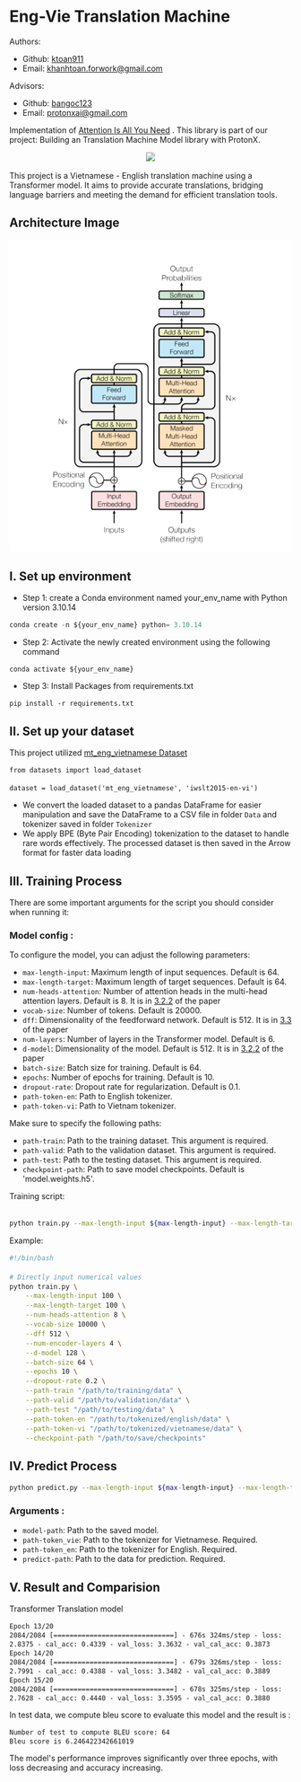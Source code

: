 # Eng-Vie Translation Machine
Authors:
- Github: [ktoan911](https://github.com/ktoan911) 
- Email: khanhtoan.forwork@gmail.com 

Advisors:
- Github: [bangoc123](https://github.com/bangoc123) 
- Email: protonxai@gmail.com



Implementation of [Attention Is All You Need](https://arxiv.org/pdf/1706.03762.pdf) . This
library is part of our project: Building an Translation Machine Model library with ProtonX.

<p align="center">
    <img src='https://storage.googleapis.com/protonx-cloud-storage/transformer/protonx-transf.png' width=200 class="center">
</p>

This project is a Vietnamese - English translation machine using a Transformer model. It aims to provide accurate translations, bridging language barriers and meeting the demand for efficient translation tools.

## Architecture Image 

![image](assets/model_architect.png)


## I.  Set up environment
- Step 1: create a Conda environment named your_env_name with Python version  3.10.14

```python
conda create -n ${your_env_name} python= 3.10.14
```

- Step 2: Activate the newly created environment using the following command
```
conda activate ${your_env_name}
```

- Step 3: Install Packages from requirements.txt

```
pip install -r requirements.txt
``` 

## II.  Set up your dataset

This project utilized [mt_eng_vietnamese Dataset](https://huggingface.co/datasets/mt_eng_vietnamese/viewer/iwslt2015-en-vi/train?p=1)
```
from datasets import load_dataset

dataset = load_dataset('mt_eng_vietnamese', 'iwslt2015-en-vi')
```
- We convert the loaded dataset to a pandas DataFrame for easier manipulation and save the DataFrame to a CSV file in folder `Data` and tokenizer saved in folder `Tokenizer`
- We apply BPE (Byte Pair Encoding) tokenization to the dataset to handle rare words effectively. The processed dataset is then saved in the Arrow format for faster data loading


## III. Training Process

There are some important arguments for the script you should consider when running it:

### Model config : 
To configure the model, you can adjust the following parameters:

- `max-length-input`: Maximum length of input sequences. Default is 64.
- `max-length-target`: Maximum length of target sequences. Default is 64.
- `num-heads-attention`: Number of attention heads in the multi-head attention layers. Default is 8. It is in [3.2.2](https://arxiv.org/pdf/1706.03762.pdf) of the paper
- `vocab-size`: Number of tokens. Default is 20000.
- `dff`: Dimensionality of the feedforward network. Default is 512. It is in [3.3](https://arxiv.org/pdf/1706.03762.pdf) of the paper
- `num-layers`: Number of layers in the Transformer model. Default is 6.
- `d-model`: Dimensionality of the model. Default is 512. It is in [3.2.2](https://arxiv.org/pdf/1706.03762.pdf) of the paper
- `batch-size`: Batch size for training. Default is 64.
- `epochs`: Number of epochs for training. Default is 10.
- `dropout-rate`: Dropout rate for regularization. Default is 0.1.
- `path-token-en`: Path to English tokenizer.
- `path-token-vi`: Path to Vietnam tokenizer.

Make sure to specify the following paths: 
- `path-train`: Path to the training dataset. This argument is required.
- `path-valid`: Path to the validation dataset. This argument is required.
- `path-test`: Path to the testing dataset. This argument is required.
- `checkpoint-path`: Path to save model checkpoints. Default is 'model.weights.h5'.

Training script:


```bash

python train.py --max-length-input ${max-length-input} --max-length-target ${max-length-target} --num-heads-attention ${num-heads-attention} --vocab-size ${vocab-size} --dff ${dff} --num-encoder-layers ${num-encoder-layers} --d-model ${d-model} --batch-size ${batch-size} --epochs ${epochs} --dropout-rate ${dropout-rate} --path-train ${path-train} --path-valid ${path-valid} --path-test ${path-test} --path-token-en ${path-token-en} --path-token-vi ${path-token-vi} --checkpoint-path ${checkpoint-path}

```

Example: 
```bash
#!/bin/bash

# Directly input numerical values
python train.py \
    --max-length-input 100 \
    --max-length-target 100 \
    --num-heads-attention 8 \
    --vocab-size 10000 \
    --dff 512 \
    --num-encoder-layers 4 \
    --d-model 128 \
    --batch-size 64 \
    --epochs 10 \
    --dropout-rate 0.2 \
    --path-train "/path/to/training/data" \
    --path-valid "/path/to/validation/data" \
    --path-test "/path/to/testing/data" \
    --path-token-en "/path/to/tokenized/english/data" \
    --path-token-vi "/path/to/tokenized/vietnamese/data" \
    --checkpoint-path "/path/to/save/checkpoints"

```




## IV. Predict Process

```bash
python predict.py --max-length-input ${max-length-input} --max-length-target ${max-length-target} --num-heads-attention ${num-heads-attention} --vocab-size ${vocab-size} --dff ${dff} --num-encoder-layers ${num-encoder-layers} --d-model ${d-model} --batch-size ${batch-size} --epochs ${epochs} --dropout-rate ${dropout-rate} --model-path ${model_checkpoint} --path-token-vi ${path_to_vietnamese_tokenizer} --path-token-en ${path_to_english_tokenizer} --predict-path ${path_to_prediction_data}
```

### Arguments :
  - `model-path`: Path to the saved model.
  - `path-token_vie`: Path to the tokenizer for Vietnamese. Required.
  - `path-token_en`: Path to the tokenizer for English. Required.
  - `predict-path`: Path to the data for prediction. Required.

## V. Result and Comparision

Transformer Translation model
```
Epoch 13/20
2084/2084 [==============================] - 676s 324ms/step - loss: 2.8375 - cal_acc: 0.4339 - val_loss: 3.3632 - val_cal_acc: 0.3873
Epoch 14/20
2084/2084 [==============================] - 679s 326ms/step - loss: 2.7991 - cal_acc: 0.4388 - val_loss: 3.3482 - val_cal_acc: 0.3889
Epoch 15/20
2084/2084 [==============================] - 678s 325ms/step - loss: 2.7628 - cal_acc: 0.4440 - val_loss: 3.3595 - val_cal_acc: 0.3880
```

In test data, we compute bleu score to evaluate this model and the result is :
```
Number of test to compute BLEU score: 64
Bleu score is 6.246422342661019
```

The model's performance improves significantly over three epochs, with loss decreasing and accuracy increasing. 





